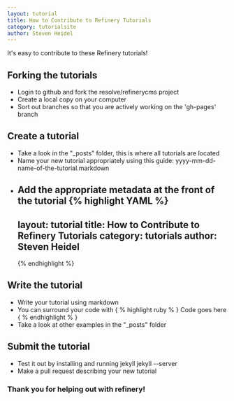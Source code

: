 ```yaml
---
layout: tutorial
title: How to Contribute to Refinery Tutorials
category: tutorialsite
author: Steven Heidel
---
```


It's easy to contribute to these Refinery tutorials!

## Forking the tutorials

* Login to github and fork the resolve/refinerycms project
* Create a local copy on your computer
* Sort out branches so that you are actively working on the 'gh-pages' branch

## Create a tutorial

* Take a look in the "\_posts" folder, this is where all tutorials are located
* Name your new tutorial appropriately using this guide:
    yyyy-mm-dd-name-of-the-tutorial.markdown
* Add the appropriate metadata at the front of the tutorial
    {% highlight YAML %}
    --
    layout: tutorial
    title: How to Contribute to Refinery Tutorials
    category: tutorials
    author: Steven Heidel
    --
    {% endhighlight %}

## Write the tutorial

* Write your tutorial using markdown
* You can surround your code with 
    { % highlight ruby % } 
    Code goes here
    { % endhighlight % }
* Take a look at other examples in the "\_posts" folder

## Submit the tutorial

* Test it out by installing and running jekyll
    jekyll --server
* Make a pull request describing your new tutorial

### Thank you for helping out with refinery!

